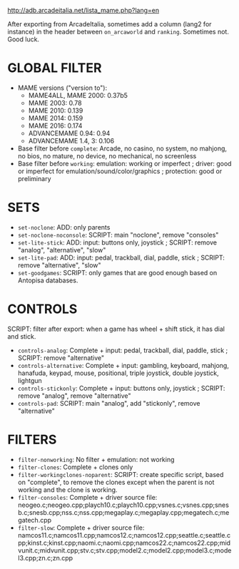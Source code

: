 
http://adb.arcadeitalia.net/lista_mame.php?lang=en

After exporting from ArcadeItalia, sometimes add a column (lang2 for instance) in the header between `on_arcaworld` and `ranking`. Sometimes not. Good luck.

# GLOBAL FILTER

* MAME versions ("version to"):
  * MAME4ALL, MAME 2000: 0.37b5
  * MAME 2003: 0.78
  * MAME 2010: 0.139
  * MAME 2014: 0.159
  * MAME 2016: 0.174
  * ADVANCEMAME 0.94: 0.94
  * ADVANCEMAME 1.4, 3: 0.106
* Base filter before `complete`: Arcade, no casino, no system, no mahjong, no bios, no mature, no device, no mechanical, no screenless
* Base filter before `working`: emulation: working or imperfect ; driver: good or imperfect for emulation/sound/color/graphics ; protection: good or preliminary

# SETS

* `set-noclone`: ADD: only parents
* `set-noclone-noconsole`: SCRIPT: main "noclone", remove "consoles"
* `set-lite-stick`: ADD: input: buttons only, joystick ; SCRIPT: remove "analog", "alternative", "slow"
* `set-lite-pad`: ADD: input: pedal, trackball, dial, paddle, stick ; SCRIPT: remove "alternative", "slow"
* `set-goodgames`: SCRIPT: only games that are good enough based on Antopisa databases.

# CONTROLS

SCRIPT: filter after export: when a game has wheel + shift stick, it has dial and stick.

* `controls-analog`: Complete + input: pedal, trackball, dial, paddle, stick ; SCRIPT: remove "alternative"
* `controls-alternative`: Complete + input: gambling, keyboard, mahjong, hanafuda, keypad, mouse, positional, triple joystick, double joystick, lightgun
* `controls-stickonly`: Complete + input: buttons only, joystick ; SCRIPT: remove "analog", remove "alternative"
* `controls-pad`: SCRIPT: main "analog", add "stickonly", remove "alternative"

# FILTERS

* `filter-nonworking`: No filter + emulation: not working
* `filter-clones`: Complete + clones only
* `filter-workingclones-noparent`: SCRIPT: create specific script, based on "complete", to remove the clones except when the parent is not working and the clone is working.
* `filter-consoles`: Complete + driver source file: neogeo.c;neogeo.cpp;playch10.c;playch10.cpp;vsnes.c;vsnes.cpp;snesb.c;snesb.cpp;nss.c;nss.cpp;megaplay.c;megaplay.cpp;megatech.c;megatech.cpp
* `filter-slow`: Complete + driver source file: namcos11.c;namcos11.cpp;namcos12.c;namcos12.cpp;seattle.c;seattle.cpp;kinst.c;kinst.cpp;naomi.c;naomi.cpp;namcos22.c;namcos22.cpp;midvunit.c;midvunit.cpp;stv.c;stv.cpp;model2.c;model2.cpp;model3.c;model3.cpp;zn.c;zn.cpp
